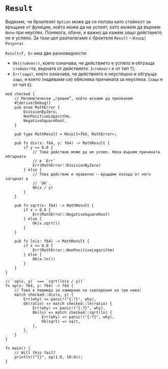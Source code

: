 # `Result`

Видяхме, че броителят `Option` може да се ползва като стойност за връщане от
функции, който може да не успеят, като можем да върнем `None` при неуспех.
Понякога, обаче, е важно да кажем  _защо_ действието не е успяло. За тази цел
разполагаме с броителя `Result` – `Изход|Резултат`.

`Result<T, E>` има две разновидности:

* `Ok(стойност)`, което означава, че действието е успяло и обгръща
  `стойност`та, върната от действието. (`стойност` е от тип `T`);
* `Err(защо)`, което означава, че действието е неуспешно и обгръща `защо`, и
  което (надяваме се) обяснява причината за неуспеха. (`защо` е от тип `E`).

```rust,editable,ignore,mdbook-runnable
mod checked {
    // Математически „грешки”, който искаме да прихванем
    #[derive(Debug)]
    pub enum MathError {
        DivisionByZero,
        NonPositiveLogarithm,
        NegativeSquareRoot,
    }

    pub type MathResult = Result<f64, MathError>;

    pub fn div(x: f64, y: f64) -> MathResult {
        if y == 0.0 {
            // Това действие може да не успее. Нека върнем причината обгърната
            // в `Err`
            Err(MathError::DivisionByZero)
        } else {
            // Това действие е правилно – връщаме изхода от него загърнат в
            // `Ok`.
            Ok(x / y)
        }
    }

    pub fn sqrt(x: f64) -> MathResult {
        if x < 0.0 {
            Err(MathError::NegativeSquareRoot)
        } else {
            Ok(x.sqrt())
        }
    }

    pub fn ln(x: f64) -> MathResult {
        if x <= 0.0 {
            Err(MathError::NonPositiveLogarithm)
        } else {
            Ok(x.ln())
        }
    }
}

// `op(x, y)` === `sqrt(ln(x / y))`
fn op(x: f64, y: f64) -> f64 {
    // Това е пирмида за намиране на съвпадения на три нива!
    match checked::div(x, y) {
        Err(why) => panic!("{:?}", why),
        Ok(ratio) => match checked::ln(ratio) {
            Err(why) => panic!("{:?}", why),
            Ok(ln) => match checked::sqrt(ln) {
                Err(why) => panic!("{:?}", why),
                Ok(sqrt) => sqrt,
            },
        },
    }
}

fn main() {
    // Will this fail?
    println!("{}", op(1.0, 10.0));
}
```
